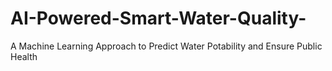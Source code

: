 # AI-Powered-Smart-Water-Quality-
A Machine Learning Approach to Predict Water Potability and Ensure Public Health
